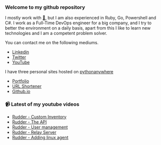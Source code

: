 ### Welcome to my github repository

I mostly work with [:snake:](https://www.python.org/), but I am also experienced in Ruby, Go, Powershell and C#. I work as a Full-Time DevOps engineer for a big company, and I try to better the environment on a daily basis, apart from this I like to learn new technologies and I am a competent problem solver.

You can contact me on the following mediums.
- [Linkedin](https://www.linkedin.com/in/r3ap3rpy)
- [Twitter](https://twitter.com/r3ap3rpy)
- [YouTube](https://www.youtube.com/channel/UC1qkMXH8d2I9DDAtBSeEHqg)

I have three personal sites hosted on [pythonanywhere](https://www.pythonanywhere.com/)
- [Portfolio](http://r3ap3rpy.pythonanywhere.com/)
- [URL Shortener](http://shortenpy.pythonanywhere.com/)
- [Github.io](https://r3ap3rpy.github.io/)

### :video_camera: Latest of my youtube videos
<!-- YOUTUBE:START -->
- [Rudder - Custom Inventory](https://www.youtube.com/watch?v=3tS_xElJqPs)
- [Rudder - The API](https://www.youtube.com/watch?v=kiOXXUwZ0JM)
- [Rudder - User management](https://www.youtube.com/watch?v=KSH_JFpufnc)
- [Rudder - Relay Server](https://www.youtube.com/watch?v=2470JERuwTY)
- [Rudder - Adding linux agent](https://www.youtube.com/watch?v=7TKqUPGykg0)
<!-- YOUTUBE:END -->

